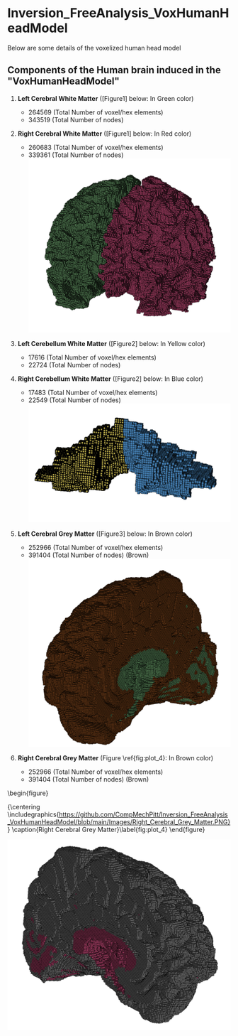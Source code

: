 # Inversion_FreeAnalysis_VoxHumanHeadModel
Below are some details of the voxelized human head model
## Components of the Human brain induced in the "VoxHumanHeadModel"

1. __Left Cerebral White Matter__ ([Figure1] below: In Green color)
    - 264569 (Total Number of voxel/hex elements)
    - 343519 (Total Number of nodes) 
2. __Right Cerebral White Matter__ ([Figure1] below: In Red color)
    - 260683 (Total Number of voxel/hex elements)
    - 339361 (Total Number of nodes) 
![Figure1](https://github.com/CompMechPitt/Inversion_FreeAnalysis_VoxHumanHeadModel/blob/main/Images/Left_Right_Cerebral_White_Matter.PNG)

3. __Left Cerebellum White Matter__ ([Figure2] below: In Yellow color)
    - 17616 (Total Number of voxel/hex elements)
    - 22724 (Total Number of nodes) 
4. __Right Cerebellum White Matter__ ([Figure2] below: In Blue color)
    - 17483 (Total Number of voxel/hex elements)
    - 22549 (Total Number of nodes) 
![Figure2](https://github.com/CompMechPitt/Inversion_FreeAnalysis_VoxHumanHeadModel/blob/main/Images/Left_Right_Cerebellum_White_Matter.PNG)

5. __Left Cerebral Grey Matter__ ([Figure3] below: In Brown color)
    - 252966 (Total Number of voxel/hex elements)
    - 391404 (Total Number of nodes) (Brown)
![Figure3](https://github.com/CompMechPitt/Inversion_FreeAnalysis_VoxHumanHeadModel/blob/main/Images/Left_Cerebral_Grey_Matter.PNG)

6. __Right Cerebral Grey Matter__ (Figure \ref{fig:plot_4}: In Brown color)
    - 252966 (Total Number of voxel/hex elements)
    - 391404 (Total Number of nodes) (Brown)

\begin{figure}

{\centering \includegraphics{https://github.com/CompMechPitt/Inversion_FreeAnalysis_VoxHumanHeadModel/blob/main/Images/Right_Cerebral_Grey_Matter.PNG} 
}
\caption{Right Cerebral Grey Matter}\label{fig:plot_4}
\end{figure}
    
![Figure4](https://github.com/CompMechPitt/Inversion_FreeAnalysis_VoxHumanHeadModel/blob/main/Images/Right_Cerebral_Grey_Matter.PNG)